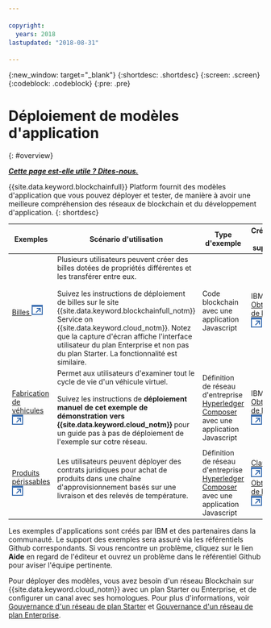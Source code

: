 ```yaml
---

copyright:
  years: 2018
lastupdated: "2018-08-31"

---
```


{:new_window: target="_blank"}
{:shortdesc: .shortdesc}
{:screen: .screen}
{:codeblock: .codeblock}
{:pre: .pre}

# Déploiement de modèles d'application
{: #overview}


***[Cette page est-elle utile ? Dites-nous.](https://www.surveygizmo.com/s3/4501493/IBM-Blockchain-Documentation)***


{{site.data.keyword.blockchainfull}} Platform fournit des modèles d'application que vous pouvez déployer et tester, de manière à avoir une meilleure compréhension des réseaux de blockchain et du développement d'application.
{: shortdesc}

|  Exemples     | Scénario d'utilisation       | Type d'exemple  | Créateur et support  |
| --------------|---------------------|----|-------|
| [Billes ![Icône de lien externe](../images/external_link.svg "Icône de lien externe")](https://github.com/IBM-Blockchain/marbles "Billes")| Plusieurs utilisateurs peuvent créer des billes dotées de propriétés différentes et les transférer entre eux. <br> <br> Suivez les instructions de déploiement de billes sur le site {{site.data.keyword.blockchainfull_notm}} Service on {{site.data.keyword.cloud_notm}}. Notez que la capture d'écran affiche l'interface utilisateur du plan Enterprise et non pas du plan Starter. La fonctionnalité est similaire. | Code blockchain avec une application Javascript| IBM<br> [Obtenir de l'aide ![Icône de lien externe](../images/external_link.svg "Icône de lien externe")](https://github.com/IBM-Blockchain/marbles/issues "Obtenir de l'aide") |
|[Fabrication de véhicules ![Icône de lien externe](../images/external_link.svg "Icône de lien externe")](https://github.com/IBM-Blockchain/vehicle-manufacture "Fabrication de véhicules") | Permet aux utilisateurs d'examiner tout le cycle de vie d'un véhicule virtuel.  <br> <br> Suivez les instructions de **déploiement manuel de cet exemple de démonstration vers {{site.data.keyword.cloud_notm}}** pour un guide pas à pas de déploiement de l'exemple sur cotre réseau.| Définition de réseau d'entreprise [Hyperledger Composer](/docs/services/blockchain/references/hyperledger_composer.html) avec une application Javascript | IBM<br> [Obtenir de l'aide![Icône de lien externe](../images/external_link.svg "Icône de lien externe")](https://github.com/IBM-Blockchain/vehicle-manufacture/issues "Obtenir de l'aide") |
|[Produits périssables ![Icône de lien externe](../images/external_link.svg "Icône de lien externe")](https://github.com/clauseHQ/demo-clause-ibm-perishable-goods "Produits périssables")| Les utilisateurs peuvent déployer des contrats juridiques pour achat de produits dans une chaîne d'approvisionnement basés sur une livraison et des relevés de température. <br>  <br> <!-- This sample leverages the [Toolchain tool service![External link icon](../images/external_link.svg "External link icon")](../images/external_link.svg "External link icon")](https://console.bluemix.net/docs/services/ContinuousDelivery/index.html) to deploy the sample on your network automatically.--> | Définition de réseau d'entreprise [Hyperledger Composer](/docs/services/blockchain/references/hyperledger_composer.html) avec une application Javascript | [Clause ![Icône de lien externe](../images/external_link.svg "Icône de lien externe")](http://clause.io/ "Clause")<br> [Obtenir de l'aide ![Icône de lien externe](../images/external_link.svg "Icône de lien externe")](https://github.com/clauseHQ/demo-clause-ibm-perishable-goods/issues "Obtenir de l'aide") |

Les exemples d'applications sont créés par IBM et des partenaires dans la communauté. Le support des exemples sera assuré via les référentiels Github correspondants. Si vous rencontre un problème, cliquez sur le lien **Aide** en regard de l'éditeur et ouvrez un problème dans le référentiel Github pour aviser l'équipe pertinente.

Pour déployer des modèles, vous avez besoin d'un réseau Blockchain sur {{site.data.keyword.cloud_notm}} avec un plan Starter ou Enterprise, et de configurer un canal avec ses homologues. Pour plus d'informations, voir [Gouvernance d'un réseau de plan Starter](/docs/services/blockchain/get_start_starter_plan.html) et [Gouvernance d'un réseau de plan Enterprise](/docs/services/blockchain/get_start.html).


<!--

After you provision a Starter Plan network, you can deploy the sample applications in the Network Monitor, which automates the steps to enable sample applications to run on your network. You can also enable the samples step-by-step to learn the entire process of application deployment, which you need to follow when you deploy your own applications.

-->

<!--
## Deploying sample applications in Starter Plan

Starter Plan provides a simple approach to deploy sample applications by leveraging the Toolchain service on {{site.data.keyword.cloud_notm}} with just a few clicks. After you deploy and launch a sample application, it will run on your blockchain network automatically.

Starter Plan provides two sample applications for you to start with.

* **Marbles**

  The Marbles sample enables users to create virtual marbles with different properties and to transfer them with other users. For more information about Marbles, see [Marbles Demo ![External link icon](../images/external_link.svg "External link icon")](https://github.com/IBM-Blockchain/marbles).


* **Vehicle Manufacture**

  The Vehicle Manufacture sample enables users to go through the lifecycle of a virtual vehicle. For more information about this sample, see [Vehicle Manufacture ![External link icon](../images/external_link.svg "External link icon")](https://github.com/IBM-Blockchain/vehicle-manufacture).

Complete the following steps to deploy a sample application:

1. Enter the **Network Monitor** of your Starter Plan network. If you don't have one, see [Creating a network](/docs/services/blockchain/get_start_starter_plan.html#creating-a-network).

2. Open the "Try samples" screen in your Network Monitor. Choose the sample application that you want to deploy and click the **Deploy via Toolchain** button.

3. A Toolchain service configuration window opens. Ensure that all required tools are correctly integrated. Note that if you have more than one organizations, make sure that you enter the correct organization name. The organization name should be the email address that you use to sign up for the network.
    **Tip**: You must disable pop-up blockers so that the Toolchain service configuration page can open.


  If this is the first application that you deploy via Toolchain, you need to authorize Toolchain to access the GitHub repository.

  ![sampleappflow2](../images/sampleappflow2.png)

  After you click the "Authorize" button, you are taken to GitHub. If you don't have a GitHub account, you need to create one. Give Toolchain access to your repositories by entering your account information. If you don't want to give Toolchain this access, you can deploy the sample applications manually. For more information, see [Deploying sample applications manually](#deploy_sample_applications_manually).

5. Click the **Create** button at the bottom of the Toolchain page. This should take you back to the Network Monitor, where the deployment of Marbles should be in process. This process should take five to 10 minutes.

After the deployment completes, you can start to use the Marbles sample on your Starter Plan network.

Because this process creates a forked GitHub repository that you have access to and control over, you can make changes to Marbles in the forked repository and commit them. These commits will trigger an automatic build of your Marbles application and allow you to demo it in {{site.data.keyword.cloud_notm}}.
-->

<!--
## Deploying sample applications manually
{: #deploy_sample_applications_manually}

If you want to deploy sample applications without using the Network Monitor, ensure that you install all software prerequisites on your local file system. For more information, see [Setting up application development environment](/docs/services/blockchain/v10_application.html#setting-up-application-development-environment).

You also need a blockchain network on {{site.data.keyword.cloud_notm}} with either Starter Plan or Enterprise Plan, and configure a channel and its peers. For more information, see [Govern Starter Plan network](/docs/services/blockchain/get_start_starter_plan.html) and [Govern Enterprise Plan network](/docs/services/blockchain/get_start.html). After you provision a network and can deploy applications on it, retrieve the API endpoints of your network resources that your application will access. For more information, see [Adding network API endpoints to your application](/docs/services/blockchain/v10_application.html#adding-network-api-endpoints-to-your-application).

You can deploy one of the following sample applications to your network:

- **Marbles**

  In the Marbles application, multiple users can create marbles with different properties and transfer them to others. The Marbles application is written in JavaScript and the chaincode is written in Go.

  You can find the sample code and instructions in [Marbles in GitHub ![External link icon](../images/external_link.svg "External link icon")](https://github.com/IBM-Blockchain/marbles).

  Use the Bluemix instructions rather than the instructions for hosting Marbles locally and input the relevant information from your network. Note that the screen captures in the Marbles GitHub show the Enterprise Plan UI (since the Enterprise Plan supports only the manual path for deploying Marbles), which is a little different from the Starter Plan UI. Nevertheless both UIs have the same basic parts, and you can find the names of your peers, channels, and other service credential information in the appropriate screens.

- **Fabcar**

  In Fabcar, you can perform **queries** and **ledger updates** on car records in the ledger. Fabcar is written in JavaScript and the chaincode is written in Go.

  You can find sample code in [Fabric car in GitHub ![External link icon](../images/external_link.svg "External link icon")](https://github.com/hyperledger/fabric-samples/tree/release/fabcar), and instruction in [Writing Your First Application ![External link icon](../images/external_link.svg "External link icon")](http://hyperledger-fabric.readthedocs.io/en/latest/write_first_app.html).

- **Other applications**

  For more information about how to host your own applications inside {{site.data.keyword.cloud_notm}}, see [Hosting applications](/docs/services/blockchain/v10_application.html#hosting-applications).

-->

<!--
## Deleting a sample application

To delete a sample application that was acquired through the Toolchain process, navigate to where the sample lives in the UI. Because sample applications are instantiated on a channel, you can find the sample in channels. Click **Channels** on the left navigation to open the "Channels" screen. Click the relevant channel on which the sample is instantiated, and then click **Chaincode**. This displays chaincode that are instantiated on this channel.

If you click the chaincode of your application, you can see a **Delete** tab. However, clicking **Delete** alone does not delete the sample application, but delete only the chaincode container.  You also need to navigate to the {{site.data.keyword.cloud_notm}} dashboard and the Toolchain dashboard to delete the sample there.

-->
